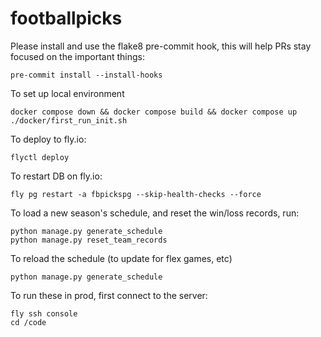 # footballpicks


Please install and use the flake8 pre-commit hook, this will help PRs stay focused on the important things:

```
pre-commit install --install-hooks
```

To set up local environment

```
docker compose down && docker compose build && docker compose up
./docker/first_run_init.sh
```

To deploy to fly.io:

```
flyctl deploy
```

To restart DB on fly.io:

```
fly pg restart -a fbpickspg --skip-health-checks --force
```

To load a new season's schedule, and reset the win/loss records, run:

```
python manage.py generate_schedule
python manage.py reset_team_records
```

To reload the schedule (to update for flex games, etc)

```
python manage.py generate_schedule
```

To run these in prod, first connect to the server:

```
fly ssh console
cd /code
```
